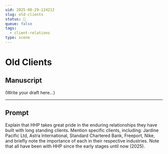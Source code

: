 ```yaml
---
uid: 2025-08-29-124212
slug: old-clients
status: 💬
queue: false
tags:
  - client-relations
type: scene
---
```


# Old Clients

## Manuscript

(Write your draft here...)

---

## Prompt

Explain that HHP takes great pride in the enduring relationships they have built with long standing clients. Mention specific clients, including: Jardine Pacific Ltd, Astra International, Standard Chartered Bank, Freeport, Nike, and briefly note the importance of each in their respective industries. Note that all have  been with HHP since the early stages until now (2025).


